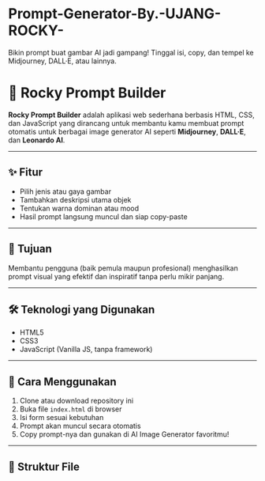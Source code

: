 # Prompt-Generator-By.-UJANG-ROCKY-
Bikin prompt buat gambar AI jadi gampang! Tinggal isi, copy, dan tempel ke Midjourney, DALL·E, atau lainnya.
# 🎨 Rocky Prompt Builder

**Rocky Prompt Builder** adalah aplikasi web sederhana berbasis HTML, CSS, dan JavaScript yang dirancang untuk membantu kamu membuat prompt otomatis untuk berbagai image generator AI seperti **Midjourney**, **DALL·E**, dan **Leonardo AI**.

---

## ✨ Fitur

- Pilih jenis atau gaya gambar
- Tambahkan deskripsi utama objek
- Tentukan warna dominan atau mood
- Hasil prompt langsung muncul dan siap copy-paste

---

## 📌 Tujuan

Membantu pengguna (baik pemula maupun profesional) menghasilkan prompt visual yang efektif dan inspiratif tanpa perlu mikir panjang.

---

## 🛠️ Teknologi yang Digunakan

- HTML5
- CSS3
- JavaScript (Vanilla JS, tanpa framework)

---

## 🚀 Cara Menggunakan

1. Clone atau download repository ini  
2. Buka file `index.html` di browser  
3. Isi form sesuai kebutuhan  
4. Prompt akan muncul secara otomatis  
5. Copy prompt-nya dan gunakan di AI Image Generator favoritmu!

---

## 📁 Struktur File
